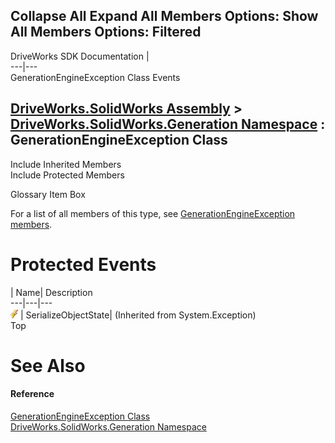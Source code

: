 Collapse All Expand All Members Options: Show All  Members Options: Filtered   
---  
DriveWorks SDK Documentation  |   
---|---  
GenerationEngineException Class Events   
  
[DriveWorks.SolidWorks Assembly](topic13342.md) > [DriveWorks.SolidWorks.Generation Namespace](topic15094.md) : GenerationEngineException Class  
---  
  
Include Inherited Members    
Include Protected Members    


Glossary Item Box

For a list of all members of this type, see [GenerationEngineException members](topic15219.md).

# Protected Events

| Name| Description  
---|---|---  
![Protected Event](dotnetimages/protectedEvent.gif)| SerializeObjectState|  (Inherited from System.Exception)  
Top

# See Also

#### Reference

[GenerationEngineException Class](topic15218.md)   
[DriveWorks.SolidWorks.Generation Namespace](topic15094.md)


